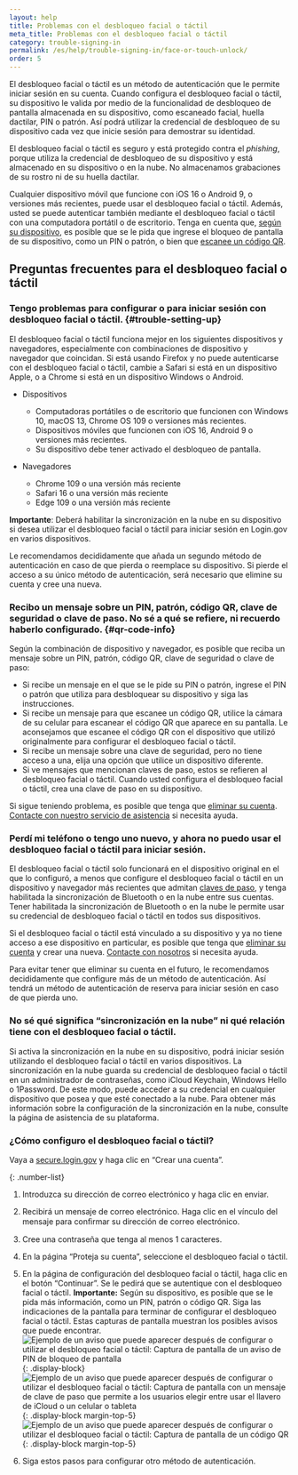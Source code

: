 ```yaml
---
layout: help
title: Problemas con el desbloqueo facial o táctil
meta_title: Problemas con el desbloqueo facial o táctil
category: trouble-signing-in
permalink: /es/help/trouble-signing-in/face-or-touch-unlock/
order: 5
---
```

El desbloqueo facial o táctil es un método de autenticación que le permite iniciar sesión en su cuenta. Cuando configura el desbloqueo facial o táctil, su dispositivo le valida por medio de la funcionalidad de desbloqueo de pantalla almacenada en su dispositivo, como escaneado facial, huella dactilar, PIN o patrón. Así podrá utilizar la credencial de desbloqueo de su dispositivo cada vez que inicie sesión para demostrar su identidad.

El desbloqueo facial o táctil es seguro y está protegido contra el *phishing*, porque utiliza la credencial de desbloqueo de su dispositivo y está almacenado en su dispositivo o en la nube. No almacenamos grabaciones de su rostro ni de su huella dactilar.

Cualquier dispositivo móvil que funcione con iOS&nbsp;16 o Android&nbsp;9, o versiones más recientes, puede usar el desbloqueo facial o táctil. Además, usted se puede autenticar también mediante el desbloqueo facial o táctil con una computadora portátil o de escritorio. Tenga en cuenta que, [según su dispositivo](#trouble-setting-up), es posible que se le pida que ingrese el bloqueo de pantalla de su dispositivo, como un PIN o patrón, o bien que [escanee un código QR](#qr-code-info).

## Preguntas frecuentes para el desbloqueo facial o táctil

### Tengo problemas para configurar o para iniciar sesión con desbloqueo facial o táctil. {#trouble-setting-up}

El desbloqueo facial o táctil funciona mejor en los siguientes dispositivos y navegadores, especialmente con combinaciones de dispositivo y navegador que coincidan. Si está usando Firefox y no puede autenticarse con el desbloqueo facial o táctil, cambie a Safari si está en un dispositivo Apple, o a Chrome si está en un dispositivo Windows o Android.

* Dispositivos
    * Computadoras portátiles o de escritorio que funcionen con Windows 10, macOS 13, Chrome OS 109 o versiones más recientes.
    * Dispositivos móviles que funcionen con iOS 16, Android 9 o versiones más recientes.
    * Su dispositivo debe tener activado el desbloqueo de pantalla.

* Navegadores
    * Chrome 109 o una versión más reciente
    * Safari 16 o una versión más reciente
    * Edge 109 o una versión más reciente

**Importante**: Deberá habilitar la sincronización en la nube en su dispositivo si desea utilizar el desbloqueo facial o táctil para iniciar sesión en Login.gov en varios dispositivos.

Le recomendamos decididamente que añada un segundo método de autenticación en caso de que pierda o reemplace su dispositivo. Si pierde el acceso a su único método de autenticación, será necesario que elimine su cuenta y cree una nueva.

### Recibo un mensaje sobre un PIN, patrón, código QR, clave de seguridad o clave de paso. No sé a qué se refiere, ni recuerdo haberlo configurado. {#qr-code-info}
Según la combinación de dispositivo y navegador, es posible que reciba un mensaje sobre un PIN, patrón, código QR, clave de seguridad o clave de paso:

* Si recibe un mensaje en el que se le pide su PIN o patrón, ingrese el PIN o patrón que utiliza para desbloquear su dispositivo y siga las instrucciones.
* Si recibe un mensaje para que escanee un código QR, utilice la cámara de su celular para escanear el código QR que aparece en su pantalla. Le aconsejamos que escanee el código QR con el dispositivo que utilizó originalmente para configurar el desbloqueo facial o táctil.
* Si recibe un mensaje sobre una clave de seguridad, pero no tiene acceso a una, elija una opción que utilice un dispositivo diferente.
* Si ve mensajes que mencionan claves de paso, estos se refieren al desbloqueo facial o táctil. Cuando usted configura el desbloqueo facial o táctil, crea una clave de paso en su dispositivo.

Si sigue teniendo problema, es posible que tenga que [eliminar su cuenta](/es/help/manage-your-account/delete-your-account/). [Contacte con nuestro servicio de asistencia](/es/contact/) si necesita ayuda.

### Perdí mi teléfono o tengo uno nuevo, y ahora no puedo usar el desbloqueo facial o táctil para iniciar sesión.

El desbloqueo facial o táctil solo funcionará en el dispositivo original en el que lo configuró, a menos que configure el desbloqueo facial o táctil en un dispositivo y navegador más recientes que admitan [claves de paso](https://fidoalliance.org/passkeys/), y tenga habilitada la sincronización de Bluetooth o en la nube entre sus cuentas. Tener habilitada la sincronización de Bluetooth o en la nube le permite usar su credencial de desbloqueo facial o táctil en todos sus dispositivos.

Si el desbloqueo facial o táctil está vinculado a su dispositivo y ya no tiene acceso a ese dispositivo en particular, es posible que tenga que [eliminar su cuenta](/es/help/manage-your-account/delete-your-account/) y crear una nueva. [Contacte con nosotros](/es/contact/) si necesita ayuda.

Para evitar tener que eliminar su cuenta en el futuro, le recomendamos decididamente que configure más de un método de autenticación. Así tendrá un método de autenticación de reserva para iniciar sesión en caso de que pierda uno.

### No sé qué significa “sincronización en la nube” ni qué relación tiene con el desbloqueo facial o táctil.
Si activa la sincronización en la nube en su dispositivo, podrá iniciar sesión utilizando el desbloqueo facial o táctil en varios dispositivos. La sincronización en la nube guarda su credencial de desbloqueo facial o táctil en un administrador de contraseñas, como iCloud Keychain, Windows Hello o 1Password. De este modo, puede acceder a su credencial en cualquier dispositivo que posea y que esté conectado a la nube. Para obtener más información sobre la configuración de la sincronización en la nube, consulte la página de asistencia de su plataforma.

### ¿Cómo configuro el desbloqueo facial o táctil?

Vaya a [secure.login.gov](https://secure.login.gov/es) y haga clic en “Crear una cuenta”.

{: .number-list}
1. Introduzca su dirección de correo electrónico y haga clic en enviar.
2. Recibirá un mensaje de correo electrónico. Haga clic en el vínculo del mensaje para conﬁrmar su dirección de correo electrónico.
3. Cree una contraseña que tenga al menos 1 caracteres.
4. En la página “Proteja su cuenta”, seleccione el desbloqueo facial o táctil.
5. En la página de configuración del desbloqueo facial o táctil, haga clic en el botón “Continuar”. Se le pedirá que se autentique con el desbloqueo facial o táctil.
    **Importante:** Según su dispositivo, es posible que se le pida más información, como un PIN, patrón o código QR. Siga las indicaciones de la pantalla para terminar de configurar el desbloqueo facial o táctil. Estas capturas de pantalla muestran los posibles avisos que puede encontrar.
    ![Ejemplo de un aviso que puede aparecer después de configurar o utilizar el desbloqueo facial o táctil: Captura de pantalla de un aviso de PIN de bloqueo de pantalla](/assets/img/help/face-touch-unlock/android-screen-lock.png){: .display-block}
    ![Ejemplo de un aviso que puede aparecer después de configurar o utilizar el desbloqueo facial o táctil: Captura de pantalla con un mensaje de clave de paso que permite a los usuarios elegir entre usar el llavero de iCloud o un celular o tableta](/assets/img/help/face-touch-unlock/iphone-screen-lock.png){: .display-block margin-top-5}
    ![Ejemplo de un aviso que puede aparecer después de configurar o utilizar el desbloqueo facial o táctil: Captura de pantalla de un código QR](/assets/img/help/face-touch-unlock/passkey-screen-shot.png){: .display-block margin-top-5}

6. Siga estos pasos para configurar otro método de autenticación.
